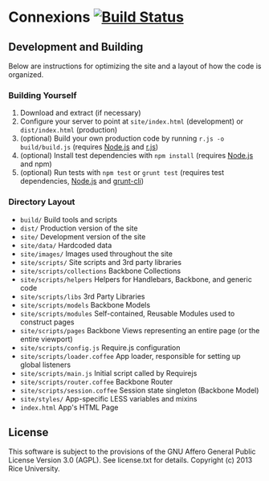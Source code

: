 # Connexions [![Build Status](https://travis-ci.org/Connexions/webview.png)](https://travis-ci.org/Connexions/webview)

## Development and Building

Below are instructions for optimizing the site and a layout of how the code is organized.

### Building Yourself

1. Download and extract (if necessary)
2. Configure your server to point at `site/index.html` (development) or `dist/index.html` (production)
3. (optional) Build your own production code by running `r.js -o build/build.js` (requires [Node.js](http://nodejs.org) and [r.js](http://requirejs.org/docs/optimization.html))
4. (optional) Install test dependencies with `npm install` (requires [Node.js](http://nodejs.org) and npm)
5. (optional) Run tests with `npm test` or `grunt test` (requires test dependencies, [Node.js](http://nodejs.org) and [grunt-cli](https://github.com/gruntjs/grunt-cli))


### Directory Layout

* `build/`                      Build tools and scripts
* `dist/`                       Production version of the site
* `site/`                       Development version of the site
* `site/data/`                  Hardcoded data
* `site/images/`                Images used throughout the site
* `site/scripts/`               Site scripts and 3rd party libraries
* `site/scripts/collections`    Backbone Collections
* `site/scripts/helpers`        Helpers for Handlebars, Backbone, and generic code
* `site/scripts/libs`           3rd Party Libraries
* `site/scripts/models`         Backbone Models
* `site/scripts/modules`        Self-contained, Reusable Modules used to construct pages
* `site/scripts/pages`          Backbone Views representing an entire page (or the entire viewport)
* `site/scripts/config.js`      Require.js configuration
* `site/scripts/loader.coffee`  App loader, responsible for setting up global listeners
* `site/scripts/main.js`        Initial script called by Requirejs
* `site/scripts/router.coffee`  Backbone Router
* `site/scripts/session.coffee` Session state singleton (Backbone Model)
* `site/styles/`                App-specific LESS variables and mixins
* `index.html`                  App's HTML Page

License
-------

This software is subject to the provisions of the GNU Affero General Public License Version 3.0 (AGPL). See license.txt for details. Copyright (c) 2013 Rice University.